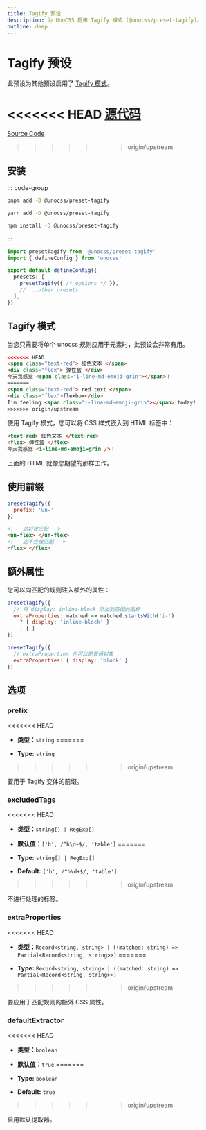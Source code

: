 ```yaml
---
title: Tagify 预设
description: 为 UnoCSS 启用 Tagify 模式 (@unocss/preset-tagify)。
outline: deep
---
```


# Tagify 预设

此预设为其他预设启用了 [Tagify 模式](#tagify-模式)。

<<<<<<< HEAD
[源代码](https://github.com/unocss/unocss/tree/main/packages/preset-tagify)
=======
[Source Code](https://github.com/unocss/unocss/tree/main/packages-presets/preset-tagify)
>>>>>>> origin/upstream

## 安装

::: code-group

```bash [pnpm]
pnpm add -D @unocss/preset-tagify
```

```bash [yarn]
yarn add -D @unocss/preset-tagify
```

```bash [npm]
npm install -D @unocss/preset-tagify
```

:::

```ts [uno.config.ts]
import presetTagify from '@unocss/preset-tagify'
import { defineConfig } from 'unocss'

export default defineConfig({
  presets: [
    presetTagify({ /* options */ }),
    // ...other presets
  ],
})
```

## Tagify 模式

当您只需要将单个 unocss 规则应用于元素时，此预设会非常有用。

```html
<<<<<<< HEAD
<span class="text-red"> 红色文本 </span>
<div class="flex"> 弹性盒 </div>
今天我感觉 <span class="i-line-md-emoji-grin"></span>！
=======
<span class="text-red"> red text </span>
<div class="flex">flexbox</div>
I'm feeling <span class="i-line-md-emoji-grin"></span> today!
>>>>>>> origin/upstream
```

使用 Tagify 模式，您可以将 CSS 样式嵌入到 HTML 标签中：

```html
<text-red> 红色文本 </text-red>
<flex> 弹性盒 </flex>
今天我感觉 <i-line-md-emoji-grin />！
```

上面的 HTML 就像您期望的那样工作。

## 使用前缀

```js
presetTagify({
  prefix: 'un-'
})
```

```html
<!-- 这将被匹配 -->
<un-flex> </un-flex>
<!-- 这不会被匹配 -->
<flex> </flex>
```

## 额外属性

您可以向匹配的规则注入额外的属性：

```js
presetTagify({
  // 将 display: inline-block 添加到匹配的图标
  extraProperties: matched => matched.startsWith('i-')
    ? { display: 'inline-block' }
    : { }
})
```

```js
presetTagify({
  // extraProperties 也可以是普通对象
  extraProperties: { display: 'block' }
})
```

## 选项

### prefix
<<<<<<< HEAD
- **类型：**`string`
=======

- **Type:** `string`
>>>>>>> origin/upstream

要用于 Tagify 变体的前缀。

### excludedTags
<<<<<<< HEAD
- **类型：**`string[] | RegExp[]`
- **默认值：**`['b', /^h\d+$/, 'table']`
=======

- **Type:** `string[] | RegExp[]`
- **Default:** `['b', /^h\d+$/, 'table']`
>>>>>>> origin/upstream

不进行处理的标签。

### extraProperties
<<<<<<< HEAD
- **类型：**`Record<string, string> | ((matched: string) => Partial<Record<string, string>>)`
=======

- **Type:** `Record<string, string> | ((matched: string) => Partial<Record<string, string>>)`
>>>>>>> origin/upstream

要应用于匹配规则的额外 CSS 属性。

### defaultExtractor
<<<<<<< HEAD
- **类型：**`boolean`
- **默认值：**`true`
=======

- **Type:** `boolean`
- **Default:** `true`
>>>>>>> origin/upstream

启用默认提取器。
